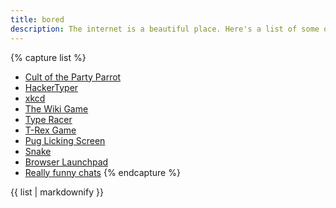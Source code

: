 ```yaml
---
title: bored
description: The internet is a beautiful place. Here's a list of some of the sites I go on when I'm bored.
---
```

{% capture list %}
* [Cult of the Party Parrot](https://cultofthepartyparrot.com/)
* [HackerTyper](http://hackertyper.com/)
* [xkcd](https://xkcd.com/)
* [The Wiki Game](https://thewikigame.com/)
* [Type Racer](https://play.typeracer.com/)
* [T-Rex Game](http://www.trex-game.skipser.com/)
* [Pug Licking Screen](http://www.sanger.dk/)
* [Snake](http://patorjk.com/games/snake/)
* [Browser Launchpad](https://intro.novationmusic.com/wonk-pop)
* [Really funny chats](http://www.bash.org/)
{% endcapture %}

<div class="bored-list">
	{{ list | markdownify }}
<div>
